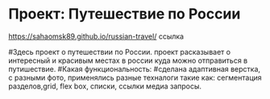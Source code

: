 ﻿# Проект: Путешествие по России

https://sahaomsk89.github.io/russian-travel/ ccылка


#Здесь проект о путешествии по России.
проект расказывает о интересный и красивым местах в россии куда можно отправиться в путишествие.
#Какая функциональность:
#сделана адаптивная верстка, с разными фото, применялись разные техналоги такие как: сегментация разделов,grid, flex box, списки, ссылки медиа запросы.  





